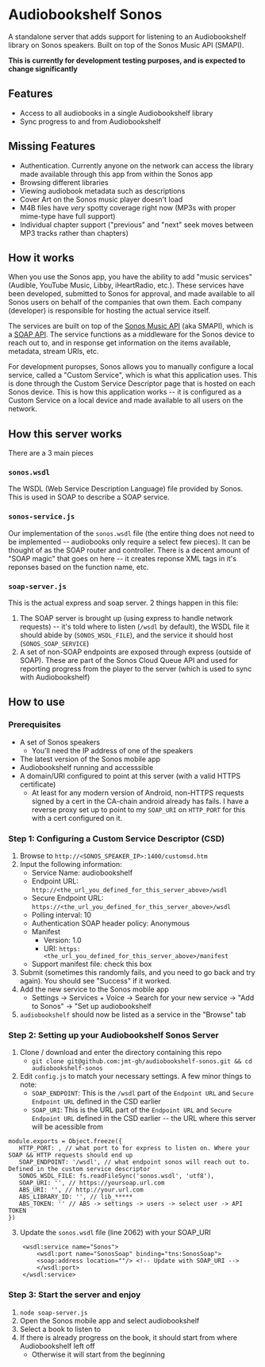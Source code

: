 # Audiobookshelf Sonos
A standalone server that adds support for listening to an Audiobookshelf library on Sonos speakers. Built on top of the Sonos Music API (SMAPI).

**This is currently for development testing purposes, and is expected to change significantly**

## Features
- Access to all audiobooks in a single Audiobookshelf library
- Sync progress to and from Audiobookshelf

## Missing Features
- Authentication. Currently anyone on the network can access the library made available through this app from within the Sonos app
- Browsing different libraries
- Viewing audiobook metadata such as descriptions
- Cover Art on the Sonos music player doesn't load
- M4B files have *very* spotty coverage right now (MP3s with proper mime-type have full support)
- Individual chapter support ("previous" and "next" seek moves between MP3 tracks rather than chapters)

## How it works
When you use the Sonos app, you have the ability to add "music services" (Audible, YouTube Music, Libby, iHeartRadio, etc.). These services have been developed, submitted to Sonos for approval, and made available to all Sonos users on behalf of the companies that own them. Each company (developer) is responsible for hosting the actual service itself.

The services are built on top of the [Sonos Music API](https://developer.sonos.com/reference/sonos-music-api/) (aka SMAPI), which is a [SOAP API](https://stoplight.io/api-types/soap-api). The service functions as a middleware for the Sonos device to reach out to, and in response get information on the items available, metadata, stream URIs, etc.

For development puropses, Sonos allows you to manually configure a local service, called a "Custom Service", which is what this application uses. This is done through the Custom Service Descriptor page that is hosted on each Sonos device. This is how this application works -- it is configured as a Custom Service on a local device and made available to all users on the network.
## How this server works
There are a 3 main pieces
### `sonos.wsdl`
The WSDL (Web Service Description Language) file provided by Sonos. This is used in SOAP to describe a SOAP service.
### `sonos-service.js`
Our implementation of the `sonos.wsdl` file (the entire thing does not need to be implemented -- audiobooks only require a select few pieces). It can be thought of as the SOAP router and controller. There is a decent amount of "SOAP magic" that goes on here -- it creates reponse XML tags in it's reponses based on the function name, etc. 
### `soap-server.js`
This is the actual express and soap server. 2 things happen in this file:
1. The SOAP server is brought up (using express to handle network requests) -- it's told where to listen (`/wsdl` by default), the WSDL file it should abide by (`SONOS_WSDL_FILE`), and the service it should host (`SONOS_SOAP_SERVICE`)
2. A set of non-SOAP endpoints are exposed through express (outside of SOAP). These are part of the Sonos Cloud Queue API and used for reporting progress from the player to the server (which is used to sync with Audiobookshelf)

## How to use
### Prerequisites
- A set of Sonos speakers
    - You'll need the IP address of one of the speakers
- The latest version of the Sonos mobile app
- Audiobookshelf running and accesssible
- A domain/URI configured to point at this server (with a valid HTTPS certificate)
    - At least for any modern version of Android, non-HTTPS requests signed by a cert in the CA-chain android already has fails. I have a reverse proxy set up to point to my `SOAP_URI` on `HTTP_PORT` for this with a cert configured on it.
### Step 1: Configuring a Custom Service Descriptor (CSD)
1. Browse to `http://<SONOS_SPEAKER_IP>:1400/customsd.htm`
2. Input the following information:
    - Service Name: audiobookshelf
    - Endpoint URL: `http://<the_url_you_defined_for_this_server_above>/wsdl`
    - Secure Endpoint URL: `https://<the_url_you_defined_for_this_server_above>/wsdl`
    - Polling interval: 10
    - Authentication SOAP header policy: Anonymous
    - Manifest
        - Version: 1.0
        - URI: `https:<the_url_you_defined_for_this_server_above>/manifest`
    - Support manifest file: check this box
3. Submit (sometimes this randomly fails, and you need to go back and try again). You should see "Success" if it worked.
4. Add the new service to the Sonos mobile app
    - Settings -> Services + Voice -> Search for your new service -> "Add to Sonos" -> "Set up audiobookshelf
5. `audiobookshelf` should now be listed as a service in the "Browse" tab

### Step 2: Setting up your Audiobookshelf Sonos Server
1. Clone / download and enter the directory containing this repo
    - `git clone git@github.com:jmt-gh/audiobookshelf-sonos.git && cd audiobookshelf-sonos`
2. Edit `config.js` to match your necessary settings. A few minor things to note:
    - `SOAP_ENDPOINT`: This is the `/wsdl` part of the `Endpoint URL` and `Secure Endpoint URL` defined in the CSD earlier
    - `SOAP_URI`: This is the URL part of the `Endpoint URL` and `Secure Endpoint URL` defined in the CSD earlier -- the URL where this server will be acessible from

```
module.exports = Object.freeze({
   HTTP_PORT: , // what port to for express to listen on. Where your SOAP && HTTP requests should end up
   SOAP_ENDPOINT: '/wsdl', // what endpoint sonos will reach out to. Defined in the custom service descriptor
   SONOS_WSDL_FILE: fs.readFileSync('sonos.wsdl', 'utf8'),
   SOAP_URI: '', // https://yoursoap.url.com
   ABS_URI: '', // http://your.url.com
   ABS_LIBRARY_ID: '', // lib_*****
   ABS_TOKEN: '' // ABS -> settings -> users -> select user -> API TOKEN
})
```
3. Update the `sonos.wsdl` file (line 2062) with your SOAP_URI
```
    <wsdl:service name="Sonos">
        <wsdl:port name="SonosSoap" binding="tns:SonosSoap">
		<soap:address location=""/> <!-- Update with SOAP_URI -->
        </wsdl:port>
    </wsdl:service>
```
### Step 3: Start the server and enjoy
1. `node soap-server.js`
2. Open the Sonos mobile app and select audiobookshelf
3. Select a book to listen to
4. If there is already progress on the book, it should start from where Audiobookshelf left off
    - Otherwise it will start from the beginning